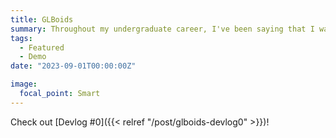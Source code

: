 ```yaml
---
title: GLBoids
summary: Throughout my undergraduate career, I've been saying that I wanted to multithread something in games. Again, hello world, MULTITHREADING BOIDS! And among other things
tags:
  - Featured
  - Demo
date: "2023-09-01T00:00:00Z"

image:
  focal_point: Smart
---
```

Check out [Devlog #0]({{< relref "/post/glboids-devlog0" >}})!